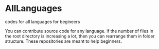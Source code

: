 # AllLanguages
codes for all languages for begineers

You can contribute source code for any language.
If the number of files in the root directory is increasing a lot, then you can rearrange them in folder structure.
These repositories are meant to help beginners.
